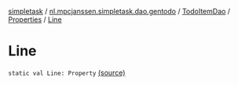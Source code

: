 [simpletask](../../../index.md) / [nl.mpcjanssen.simpletask.dao.gentodo](../../index.md) / [TodoItemDao](../index.md) / [Properties](index.md) / [Line](.)

# Line

`static val Line: Property` [(source)](https://github.com/mpcjanssen/simpletask-android/blob/master/src/main/java/nl/mpcjanssen/simpletask/dao/gentodo/TodoItemDao.java#L29)